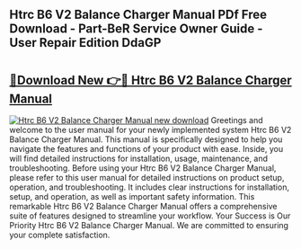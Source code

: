 ## Htrc B6 V2 Balance Charger Manual PDf Free Download - Part-BeR Service Owner Guide - User Repair Edition DdaGP

# <h2><a href="http://bc45770.oget.top/?id=Htrc+B6+V2+Balance+Charger+Manual">🔗Download New 👉🔴 Htrc B6 V2 Balance Charger Manual</a></h2>

[![Htrc B6 V2 Balance Charger Manual new download](https://i.imgur.com/5g1atiW.png)](http://bc45770.oget.top/?id=Htrc+B6+V2+Balance+Charger+Manual)
Greetings and welcome to the user manual for your newly implemented system Htrc B6 V2 Balance Charger Manual. This manual is specifically designed to help you navigate the features and functions of your product with ease. Inside, you will find detailed instructions for installation, usage, maintenance, and troubleshooting. Before using your Htrc B6 V2 Balance Charger Manual, please refer to this user manual for detailed instructions on product setup, operation, and troubleshooting. It includes clear instructions for installation, setup, and operation, as well as important safety information. This remarkable Htrc B6 V2 Balance Charger Manual offers a comprehensive suite of features designed to streamline your workflow. Your Success is Our Priority Htrc B6 V2 Balance Charger Manual. We are committed to ensuring your complete satisfaction.
